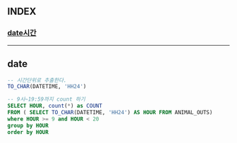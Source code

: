 
## INDEX
### [date시간](#date)

---

## date
  ```sql
  -- 시간단위로 추출한다.
  TO_CHAR(DATETIME, 'HH24')
  
  -- 9시~19:59까지 count 하기
  SELECT HOUR, count(*) as COUNT 
  FROM ( SELECT TO_CHAR(DATETIME, 'HH24') AS HOUR FROM ANIMAL_OUTS)
  where HOUR >= 9 and HOUR < 20
  group by HOUR
  order by HOUR
  ```
